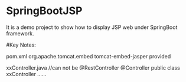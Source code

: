 # SpringBootJSP

It is a demo project to show how to display JSP web under SpringBoot framework.

#Key Notes:

pom.xml
	<!-- the following dependency is used to comply JSP-->
        <dependency>
		<groupId>org.apache.tomcat.embed</groupId>
                <artifactId>tomcat-embed-jasper</artifactId>
                <scope>provided</scope>
	</dependency>
	
xxController.java
//can not be @RestController
@Controller
public class xxController  ......  
